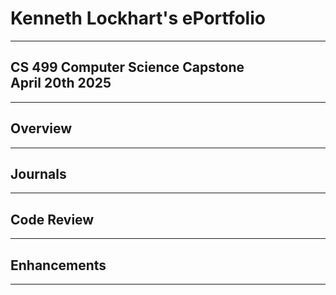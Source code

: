 # Kenneth Lockhart's ePortfolio
___
## CS 499 Computer Science Capstone</br>April 20th 2025
___
## Overview
___
## Journals
___
## Code Review
___
## Enhancements
___

